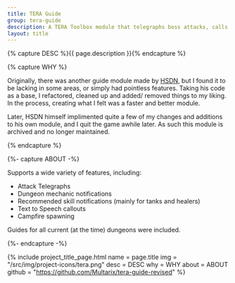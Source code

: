 ```yaml
---
title: TERA Guide
group: tera-guide
description: A TERA Toolbox module that telegraphs boss attacks, calls out mechanics, recommended skill usage and more!
layout: title
---
```


{% capture DESC %}{{ page.description }}{% endcapture %}


{% capture WHY %}
<p>Originally, there was another guide module made by <a class="open-in-new" href="https://github.com/hsdn/tera-guide-core">HSDN</a>, but I found it to be lacking in some areas, or simply had pointless features. Taking his code as a base, I refactored, cleaned up and added/ removed things to my liking. In the process, creating what I felt was a faster and better module.</p>

<p>Later, HSDN himself implimented quite a few of my changes and additions to his own module, and I quit the game awhile later. As such this module is archived and no longer maintained.</p>
{% endcapture %}


{%- capture ABOUT -%}
<p>Supports a wide variety of features, including:</p>
<ul>
	<li>Attack Telegraphs</li>
	<li>Dungeon mechanic notifications</li>
	<li>Recommended skill notifications (mainly for tanks and healers)</li>
	<li>Text to Speech callouts</li>
	<li>Campfire spawning</li>
</ul>
<p>Guides for all current (at the time) dungeons were included.</p>
{%- endcapture -%}


{% include project_title_page.html
	name		= page.title
	img			= "/src/img/project-icons/tera.png"
	desc		= DESC
	why			= WHY
	about		= ABOUT
	github		= "https://github.com/Multarix/tera-guide-revised"
%}